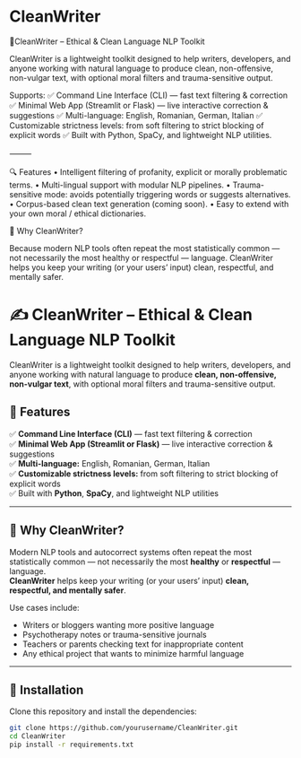 # CleanWriter
📖CleanWriter – Ethical &amp; Clean Language NLP Toolkit

CleanWriter is a lightweight toolkit designed to help writers, developers, and anyone working with natural language to produce clean, non-offensive, non-vulgar text, with optional moral filters and trauma-sensitive output.

Supports:
✅ Command Line Interface (CLI) — fast text filtering & correction
✅ Minimal Web App (Streamlit or Flask) — live interactive correction & suggestions
✅ Multi-language: English, Romanian, German, Italian
✅ Customizable strictness levels: from soft filtering to strict blocking of explicit words
✅ Built with Python, SpaCy, and lightweight NLP utilities.

⸻

🔍 Features
	•	Intelligent filtering of profanity, explicit or morally problematic terms.
	•	Multi-lingual support with modular NLP pipelines.
	•	Trauma-sensitive mode: avoids potentially triggering words or suggests alternatives.
	•	Corpus-based clean text generation (coming soon).
	•	Easy to extend with your own moral / ethical dictionaries.

 🌱 Why CleanWriter?

Because modern NLP tools often repeat the most statistically common — not necessarily the most healthy or respectful — language.
CleanWriter helps you keep your writing (or your users’ input) clean, respectful, and mentally safer.

# ✍️ CleanWriter – Ethical & Clean Language NLP Toolkit

CleanWriter is a lightweight toolkit designed to help writers, developers, and anyone working with natural language to produce **clean, non-offensive, non-vulgar text**, with optional moral filters and trauma-sensitive output.

## 🚀 Features

✅ **Command Line Interface (CLI)** — fast text filtering & correction  
✅ **Minimal Web App (Streamlit or Flask)** — live interactive correction & suggestions  
✅ **Multi-language:** English, Romanian, German, Italian  
✅ **Customizable strictness levels:** from soft filtering to strict blocking of explicit words  
✅ Built with **Python**, **SpaCy**, and lightweight NLP utilities

---

## 🌱 Why CleanWriter?

Modern NLP tools and autocorrect systems often repeat the most statistically common — not necessarily the most **healthy** or **respectful** — language.  
**CleanWriter** helps keep your writing (or your users’ input) **clean, respectful, and mentally safer**.

Use cases include:
- Writers or bloggers wanting more positive language
- Psychotherapy notes or trauma-sensitive journals
- Teachers or parents checking text for inappropriate content
- Any ethical project that wants to minimize harmful language

---

## 🔧 Installation

Clone this repository and install the dependencies:

```bash
git clone https://github.com/yourusername/CleanWriter.git
cd CleanWriter
pip install -r requirements.txt


